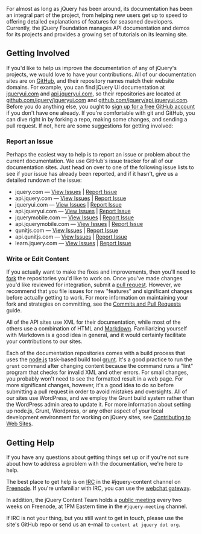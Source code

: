 <script>{
	"title": "Contributing to jQuery Foundation Documentation"
}</script>

For almost as long as jQuery has been around, its documentation has been an integral part of the project, from helping new users get up to speed to offering detailed explanations of features for seasoned developers. Currently, the jQuery Foundation manages API documentation and demos for its projects and provides a growing set of tutorials on its learning site.

## Getting Involved

If you'd like to help us improve the documentation of any of jQuery's projects, we would love to have your contributions. All of our documentation sites are on [GitHub](https://github.com/jquery), and their repository names match their website domains. For example, you can find jQuery UI documentation at [jqueryui.com](http://jqueryui.com) and [api.jqueryui.com](http://api.jqueryui.com), so their repositories are located at [github.com/jquery/jqueryui.com](https://github.com/jquery/jqueryui.com) and [github.com/jquery/api.jqueryui.com](https://github.com/jquery/api.jqueryui.com). Before you do anything else, you ought to [sign up for a free GitHub account](https://github.com/signup/free) if you don't have one already. If you're comfortable with git and GitHub, you can dive right in by forking a repo, making some changes, and sending a pull request. If not, here are some suggestions for getting involved:

### Report an Issue

Perhaps the easiest way to help is to report an issue or problem about the current documentation. We use GitHub's issue tracker for all of our documentation sites. Just head on over to one of the following issue lists to see if your issue has already been reported, and if it hasn't, give us a detailed rundown of the issue:

* jquery.com — [View Issues](https://github.com/jquery/jquery.com/issues) | [Report Issue](https://github.com/jquery/jquery.com/issues/new)
* api.jquery.com — [View Issues](https://github.com/jquery/api.jquery.com/issues) | [Report Issue](https://github.com/jquery/api.jquery.com/issues/new)
* jqueryui.com — [View Issues](https://github.com/jquery/jqueryui.com/issues) | [Report Issue](https://github.com/jquery/jqueryui.com/issues/new)
* api.jqueryui.com — [View Issues](https://github.com/jquery/api.jqueryui.com/issues) | [Report Issue](https://github.com/jquery/api.jqueryui.com/issues/new)
* jquerymobile.com — [View Issues](https://github.com/jquery/jquerymobile.com/issues) | [Report Issue](https://github.com/jquery/jquerymobile.com/issues/new)
* api.jquerymobile.com — [View Issues](https://github.com/jquery/api.jquerymobile.com/issues) | [Report Issue](https://github.com/jquery/api.jquerymobile.com/issues/new)
* qunitjs.com — [View Issues](https://github.com/jquery/qunitjs.com/issues) | [Report Issue](https://github.com/jquery/qunitjs.com/issues/new)
* api.qunitjs.com — [View Issues](https://github.com/jquery/api.qunitjs.com/issues) | [Report Issue](https://github.com/jquery/api.qunitjs.com/issues/new)
* learn.jquery.com — [View Issues](https://github.com/jquery/learn.jquery.com/issues) | [Report Issue](https://github.com/jquery/learn.jquery.com/issues/new)

### Write or Edit Content

If you actually want to make the fixes and improvements, then
you'll need to [fork](https://help.github.com/articles/fork-a-repo) the
repositories you'd like to work on. Once you've made changes you'd like
reviewed for integration, submit a [pull
request](https://help.github.com/send-pull-requests/). However, we recommend
that you file issues for new "features" and significant changes before actually
getting to work. For more information on maintaining your fork and strategies on
committing, see the [Commits and Pull Requests](/commits-and-pull-requests/)
guide.

All of the API sites use XML for their documentation, while most of the others
use a combination of HTML and [Markdown](http://en.wikipedia.org/wiki/Markdown).
Familiarizing yourself with Markdown is a good idea in general, and it would
certainly facilitate your contributions to our sites.

Each of the documentation repositories comes with a build process that uses the
[node.js](http://nodejs.org) task-based build tool [grunt](http://gruntjs.com).
It's a good practice to run the `grunt` command after changing content because
the command runs a "lint" program that checks for invalid XML and other errors.
For small changes, you probably won't need to see the formatted result in a web
page. For more significant changes, however, it's a good idea to do so before
submitting a pull request in order to avoid mistakes and oversights. All of our
sites use WordPress, and we employ the Grunt build system rather than the
WordPress admin area to update it. For more information about setting up
node.js, Grunt, Wordpress, or any other aspect of your local development
environment for working on jQuery sites, see
[Contributing to Web Sites](/web-sites/).


## Getting Help

If you have any questions about getting things set up or if you're not sure about how to address a problem with the documentation, we're here to help.

The best place to get help is on [IRC](http://en.wikipedia.org/wiki/Internet_Relay_Chat) in the #jquery-content
channel on [Freenode](http://freenode.net). If you're unfamiliar with IRC, you can use the [webchat gateway](http://webchat.freenode.net/).

In addition, the jQuery Content Team holds a [public meeting](http://jquery.org/meeting/) every two weeks on Freenode, at 1PM Eastern time in the `#jquery-meeting` channel.

If IRC is not your thing, but you still want to get in touch, please use the site's GitHub repo or send us an e-mail to `content at jquery dot org`.
